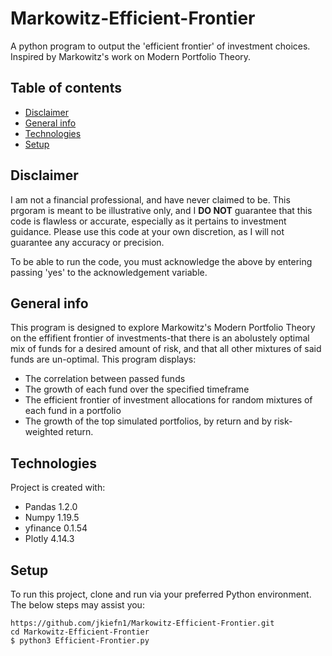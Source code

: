 # Markowitz-Efficient-Frontier
A python program to output the 'efficient frontier' of investment choices. Inspired by Markowitz's work on Modern Portfolio Theory.

## Table of contents
* [Disclaimer](#disclaimer)
* [General info](#general-info)
* [Technologies](#technologies)
* [Setup](#setup)

## Disclaimer
I am not a financial professional, and have never claimed to be. This prgoram is meant to be illustrative only, and I **DO NOT** guarantee that this code is flawless or accurate, especially as it pertains to investment guidance. Please use this code at your own discretion, as I will not guarantee any accuracy or precision.

To be able to run the code, you must acknowledge the above by entering passing 'yes' to the acknowledgement variable.

## General info
This program is designed to explore Markowitz's Modern Portfolio Theory on the effifient frontier of investments-that there is an abolustely optimal mix of funds for a desired amount of risk, and that all other mixtures of said funds are un-optimal. This program displays:
* The correlation between passed funds
* The growth of each fund over the specified timeframe
* The efficient frontier of investment allocations for random mixtures of each fund in a portfolio
* The growth of the top simulated portfolios, by return and by risk-weighted return.

## Technologies
Project is created with:
* Pandas 1.2.0
* Numpy 1.19.5
* yfinance 0.1.54
* Plotly 4.14.3
	
## Setup
To run this project, clone and run via your preferred Python environment. The below steps may assist you:

```
https://github.com/jkiefn1/Markowitz-Efficient-Frontier.git
cd Markowitz-Efficient-Frontier
$ python3 Efficient-Frontier.py
```
